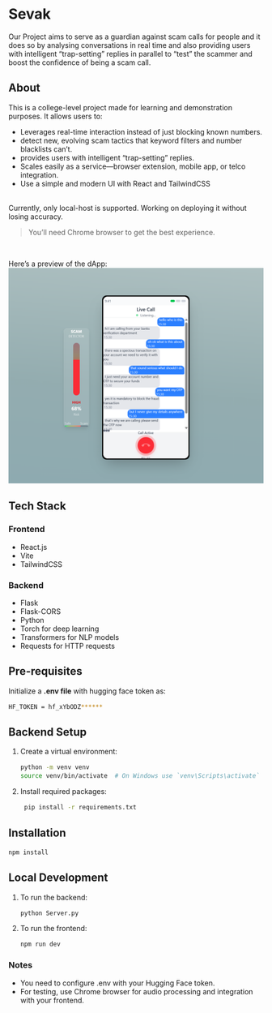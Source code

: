 # Sevak

Our Project aims to serve as a guardian against scam calls for people and it does so by analysing conversations in real time and also providing users 
with intelligent “trap-setting” replies in parallel to “test” the scammer and boost the confidence of being a scam call.
## About

This is a college-level project made for learning and demonstration purposes. It allows users to:

- Leverages real-time interaction instead of just blocking known numbers.
- detect new, evolving scam tactics that keyword filters and number blacklists can’t.
- provides users with intelligent “trap-setting” replies.
- Scales easily as a service—browser extension, mobile app, or telco integration.
- Use a simple and modern UI with React and TailwindCSS
<br>
Currently, only local-host is supported. Working on deploying it without losing accuracy.

> You’ll need Chrome browser to get the best experience.

<br>

Here’s a preview of the dApp:  
![Dashboard](frontend/src/assets/dashboard.png)
<br>

## Tech Stack

### Frontend
- React.js
- Vite
- TailwindCSS

### Backend 
- Flask
- Flask-CORS
- Python
- Torch for deep learning
- Transformers for NLP models
- Requests for HTTP requests

## Pre-requisites
Initialize a **.env file** with hugging face token as:

```bash
HF_TOKEN = hf_xYbODZ******
```

## Backend Setup
1. Create a virtual environment:
   
   ```bash
   python -m venv venv
   source venv/bin/activate  # On Windows use `venv\Scripts\activate`
   ```
2. Install required packages:
   
   ```bash
    pip install -r requirements.txt
   ```

## Installation

```bash
npm install
```

## Local Development
1. To run the backend:
    ```bash
    python Server.py
    ```
2. To run the frontend:

    ```bash
    npm run dev
    ```

### Notes
- You need to configure .env with your Hugging Face token.
- For testing, use Chrome browser for audio processing and integration with your frontend.

